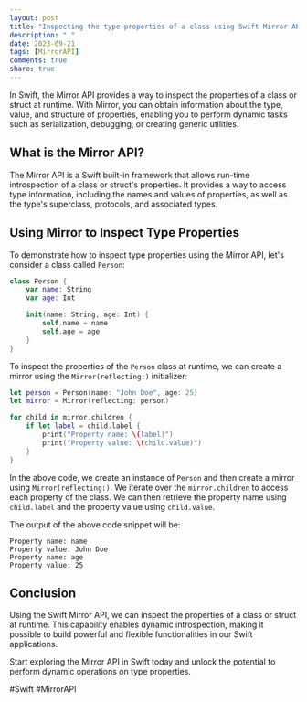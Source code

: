 ```yaml
---
layout: post
title: "Inspecting the type properties of a class using Swift Mirror API"
description: " "
date: 2023-09-21
tags: [MirrorAPI]
comments: true
share: true
---
```


In Swift, the Mirror API provides a way to inspect the properties of a class or struct at runtime. With Mirror, you can obtain information about the type, value, and structure of properties, enabling you to perform dynamic tasks such as serialization, debugging, or creating generic utilities.

## What is the Mirror API?

The Mirror API is a Swift built-in framework that allows run-time introspection of a class or struct's properties. It provides a way to access type information, including the names and values of properties, as well as the type's superclass, protocols, and associated types.

## Using Mirror to Inspect Type Properties

To demonstrate how to inspect type properties using the Mirror API, let's consider a class called `Person`:

```swift
class Person {
    var name: String
    var age: Int

    init(name: String, age: Int) {
        self.name = name
        self.age = age
    }
}
```

To inspect the properties of the `Person` class at runtime, we can create a mirror using the `Mirror(reflecting:)` initializer:

```swift
let person = Person(name: "John Doe", age: 25)
let mirror = Mirror(reflecting: person)

for child in mirror.children {
    if let label = child.label {
        print("Property name: \(label)")
        print("Property value: \(child.value)")
    }
}
```

In the above code, we create an instance of `Person` and then create a mirror using `Mirror(reflecting:)`. We iterate over the `mirror.children` to access each property of the class. We can then retrieve the property name using `child.label` and the property value using `child.value`.

The output of the above code snippet will be:

```
Property name: name
Property value: John Doe
Property name: age
Property value: 25
```

## Conclusion

Using the Swift Mirror API, we can inspect the properties of a class or struct at runtime. This capability enables dynamic introspection, making it possible to build powerful and flexible functionalities in our Swift applications.

Start exploring the Mirror API in Swift today and unlock the potential to perform dynamic operations on type properties.

\#Swift #MirrorAPI